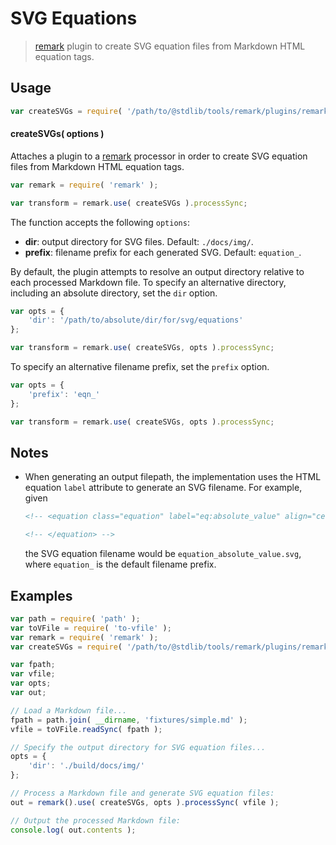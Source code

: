 # SVG Equations

> [remark][remark] plugin to create SVG equation files from Markdown HTML equation tags.


<section class="usage">

## Usage

``` javascript
var createSVGs = require( '/path/to/@stdlib/tools/remark/plugins/remark-write-svg-equations' );
```

#### createSVGs( options )

Attaches a plugin to a [remark][remark] processor in order to create SVG equation files from Markdown HTML equation tags.

``` javascript
var remark = require( 'remark' );

var transform = remark.use( createSVGs ).processSync;
```

The function accepts the following `options`:

* __dir__: output directory for SVG files. Default: `./docs/img/`.
* __prefix__: filename prefix for each generated SVG. Default: `equation_`.

By default, the plugin attempts to resolve an output directory relative to each processed Markdown file. To specify an alternative directory, including an absolute directory, set the `dir` option.

``` javascript
var opts = {
    'dir': '/path/to/absolute/dir/for/svg/equations'
};

var transform = remark.use( createSVGs, opts ).processSync;
```

To specify an alternative filename prefix, set the `prefix` option.

``` javascript
var opts = {
    'prefix': 'eqn_'
};

var transform = remark.use( createSVGs, opts ).processSync;
```

</section>

<!-- /.usage -->


<section class="notes">

## Notes

* When generating an output filepath, the implementation uses the HTML equation `label` attribute to generate an SVG filename. For example, given

  ``` html
  <!-- <equation class="equation" label="eq:absolute_value" align="center" raw="|x| = \begin{cases} x & \textrm{if}\ x \geq 0 \\ -x & \textrm{if}\ x < 0\end{cases}" alt="Absolute value"> -->

  <!-- </equation> -->
  ```

  the SVG equation filename would be `equation_absolute_value.svg`, where `equation_` is the default filename prefix.

</section>

<!-- /.notes -->


<section class="examples">

## Examples

``` javascript
var path = require( 'path' );
var toVFile = require( 'to-vfile' );
var remark = require( 'remark' );
var createSVGs = require( '/path/to/@stdlib/tools/remark/plugins/remark-write-svg-equations' );

var fpath;
var vfile;
var opts;
var out;

// Load a Markdown file...
fpath = path.join( __dirname, 'fixtures/simple.md' );
vfile = toVFile.readSync( fpath );

// Specify the output directory for SVG equation files...
opts = {
    'dir': './build/docs/img/'
};

// Process a Markdown file and generate SVG equation files:
out = remark().use( createSVGs, opts ).processSync( vfile );

// Output the processed Markdown file:
console.log( out.contents );
```

</section>

<!-- /.examples -->


<section class="links">

[remark]: https://github.com/wooorm/remark

</section>

<!-- /.links -->
